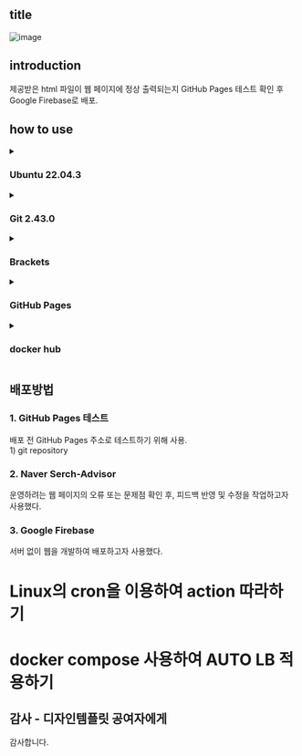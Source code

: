 ## title 
![image](https://github.com/papercrane55123/papercrane55123.github.io/assets/150432433/aa48c13c-d6b6-4ff4-bd80-da59c0ae748c)

## introduction
제공받은 html 파일이 웹 페이지에 정상 출력되는지 GitHub Pages 테스트 확인 후 Google Firebase로 배포.

## how to use

<details>
<summary><h3>Ubuntu 22.04.3</h3></summary>
윈도우 환경에서 WSL 설치 후 Ubuntu 22.04.3 버전으로 설치
<설치 코드>
</details>

<details>
<summary><h3>Git 2.43.0</h3></summary>
<설치 코드>
</details>

<details>
<summary><h3>Brackets</h3></summary>
<설치 코드>
</details>

<details>
<summary><h3>GitHub Pages</h3></summary>
<설치 코드>
</details>

<details>
<summary><h3>docker hub</h3></summary>
```sh
$ sudo docker pull minicrane/blog-nginx:0.2.0
```
</details>


## 배포방법
<h3>1. GitHub Pages 테스트</h3>
배포 전 GitHub Pages 주소로 테스트하기 위해 사용.<br>
1) git repository


<h3>2. Naver Serch-Advisor</h3>
운영하려는 웹 페이지의 오류 또는 문제점 확인 후, 피드백 반영 및 수정을 작업하고자 사용했다.

<h3>3. Google Firebase</h3>
서버 없이 웹을 개발하여 배포하고자 사용했다.


# Linux의 cron을 이용하여 action 따라하기


# docker compose 사용하여 AUTO LB 적용하기

## 감사 - 디자인템플릿 공여자에게
감사합니다.

